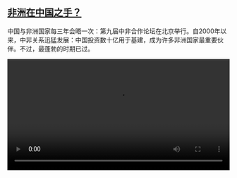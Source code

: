 <!--1725715024000-->
[非洲在中国之手？](https://www.dw.com/zh/%E9%9D%9E%E6%B4%B2%E5%9C%A8%E4%B8%AD%E5%9B%BD%E4%B9%8B%E6%89%8B%EF%BC%9F/a-70133723)
------

<p>中国与非洲国家每三年会晤一次：第九届中非合作论坛在北京举行。自2000年以来，中非关系迅猛发展：中国投资数十亿用于基建，成为许多非洲国家最重要伙伴。不过，最蓬勃的时期已过。</small></p><video src="https://tvdownloaddw-a.akamaihd.net/Events/mp4/vdt_zh/2024/dwvgchi240904_afrikachina_01icw_AVC_1280x720.mp4" controls style="width:100%"></video>
